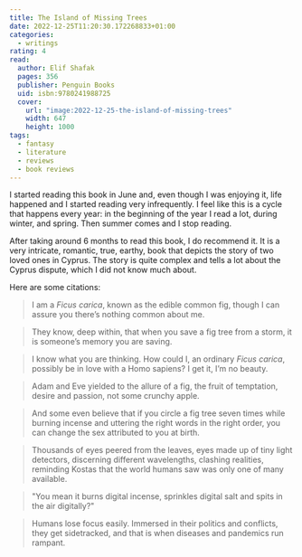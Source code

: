 ```yaml
---
title: The Island of Missing Trees
date: 2022-12-25T11:20:30.172268833+01:00
categories:
  - writings
rating: 4
read:
  author: Elif Shafak
  pages: 356
  publisher: Penguin Books
  uid: isbn:9780241988725
  cover:
    url: "image:2022-12-25-the-island-of-missing-trees"
    width: 647
    height: 1000
tags:
  - fantasy
  - literature
  - reviews
  - book reviews
---
```


I started reading this book in June and, even though I was enjoying it, life happened and I started reading very infrequently. I feel like this is a cycle that happens every year: in the beginning of the year I read a lot, during winter, and spring. Then summer comes and I stop reading.

<!--more-->

After taking around 6 months to read this book, I do recommend it. It is a very intricate, romantic, true, earthy, book that depicts the story of two loved ones in Cyprus. The story is quite complex and tells a lot about the Cyprus dispute, which I did not know much about.

Here are some citations:

> I am a *Ficus carica*, known as the edible common fig, though I can assure you there’s nothing common about me.

> They know, deep within, that when you save a fig tree from a storm, it is someone’s memory you are saving.

> I know what you are thinking. How could I, an ordinary *Ficus carica*, possibly be in love with a Homo sapiens? I get it, I’m no beauty.

> Adam and Eve yielded to the allure of a fig, the fruit of temptation, desire and passion, not some crunchy apple.

> And some even believe that if you circle a fig tree seven times while burning incense and uttering the right words in the right order, you can change the sex attributed to you at birth.

> Thousands of eyes peered from the leaves, eyes made up of tiny light detectors, discerning different wavelengths, clashing realities, reminding Kostas that the world humans saw was only one of many available.

> "You mean it burns digital incense, sprinkles digital salt and spits in the air digitally?"

> Humans lose focus easily. Immersed in their politics and conflicts, they get sidetracked, and that is when diseases and pandemics run rampant.
